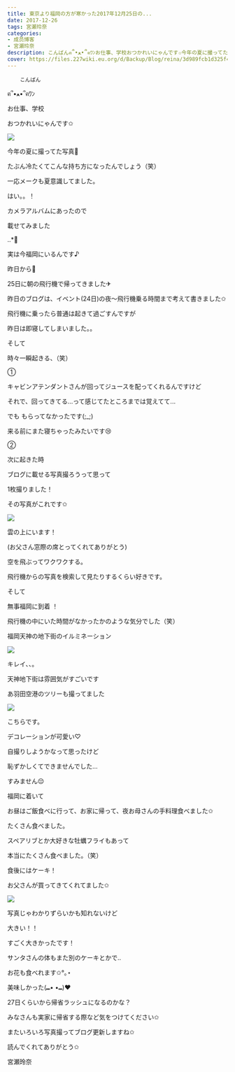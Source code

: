 ```yaml
---
title: 東京より福岡の方が寒かった2017年12月25日の...
date: 2017-12-26
tags: 宮瀬玲奈
categories: 
- 成员博客
- 宮瀬玲奈
description: こんばんฅ՞•ﻌ•՞ฅﾜﾝお仕事、学校おつかれいにゃんです✩今年の夏に撮ってた写真🌻たぶん冷たくてこんな持ち方になったんでしょう（...
cover: https://files.227wiki.eu.org/d/Backup/Blog/reina/3d989fcb1d325f4c23b6f3f078192.jpg 
---
```


        こんばん

ฅ՞•ﻌ•՞ฅﾜﾝ







お仕事、学校

おつかれいにゃんです✩


















![](https://files.227wiki.eu.org/d/Backup/Blog/reina/3d989fcb1d325f4c23b6f3f078192.jpg)




今年の夏に撮ってた写真🌻


たぶん冷たくてこんな持ち方になったんでしょう（笑）


一応メークも夏意識してました。








はい。。！



カメラアルバムにあったので


載せてみました


..*ﾟ


























実は今福岡にいるんです♪


昨日から💫
















25日に朝の飛行機で帰ってきました✈



昨日のブログは、イベント(24日)の夜〜飛行機乗る時間まで考えて書きました✩


















飛行機に乗ったら普通は起きて過ごすんですが

昨日は即寝してしまいました。。








そして

時々一瞬起きる、（笑）
















①


キャビンアテンダントさんが回ってジュースを配ってくれるんですけど

それで、回ってきてる...って感じてたところまでは覚えてて...


でも
もらってなかったです(;_;)



来る前にまた寝ちゃったみたいです😢









②


次に起きた時



ブログに載せる写真撮ろうって思って

1枚撮りました！








その写真がこれです✩


![](https://files.227wiki.eu.org/d/Backup/Blog/reina/3d989fcb1d325f4c23b6f3f078192-01.jpg)








雲の上にいます！








(お父さん窓際の席とってくれてありがとう)














空を飛ぶってワクワクする。


飛行機からの写真を検索して見たりするくらい好きです。






















そして

無事福岡に到着 ！



飛行機の中にいた時間がなかったかのような気分でした（笑）












福岡天神の地下街のイルミネーション



![](https://files.227wiki.eu.org/d/Backup/Blog/reina/3d989fcb1d325f4c23b6f3f078192-02.jpg)






キレイ、、。

天神地下街は雰囲気がすごいです












あ羽田空港のツリーも撮ってました



![](https://files.227wiki.eu.org/d/Backup/Blog/reina/3d989fcb1d325f4c23b6f3f078192-03.jpg)





こちらです。

デコレーションが可愛い♡





自撮りしようかなって思ったけど

恥ずかしくてできませんでした...


すみません😔

















福岡に着いて

お昼はご飯食べに行って、お家に帰って、夜お母さんの手料理食べました✩


たくさん食べました。




スペアリブとか大好きな牡蠣フライもあって

本当にたくさん食べました。（笑）







食後にはケーキ！

お父さんが買ってきてくれてました✩



![](https://files.227wiki.eu.org/d/Backup/Blog/reina/3d989fcb1d325f4c23b6f3f078192-04.jpg)







写真じゃわかりずらいかも知れないけど

大きい！！


すごく大きかったです！





サンタさんの体もまた別のケーキとかで..

お花も食べれます✩°｡⋆












美味しかった(⑉• •⑉)❤︎



















27日くらいから帰省ラッシュになるのかな？


みなさんも実家に帰省する際など気をつけてください✩








またいろいろ写真撮ってブログ更新しますね✩





読んでくれてありがとう✩



宮瀬玲奈


